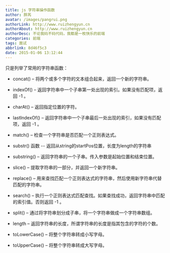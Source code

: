 ```yaml
---
title: js 字符串操作函数
author: 胖芮
avatar: /images/pangrui.png
authorLink: http://www.ruizhengyun.cn
authorAbout: http://www.ruizhengyun.cn
authorDesc: 不论我码不码代码，我都是一枚快乐的前端
categories: 前端
tags: 面试
abbrlink: 8d46f5c3
date: 2015-01-06 13:12:44
---
```

只是列举了常用的字符串函数：
* concat() – 将两个或多个字符的文本组合起来，返回一个新的字符串。

* indexOf() – 返回字符串中一个子串第一处出现的索引。如果没有匹配项，返回 -1 。
 
* charAt() – 返回指定位置的字符。
 
* lastIndexOf() – 返回字符串中一个子串最后一处出现的索引，如果没有匹配项，返回 -1 。
 
* match() – 检查一个字符串是否匹配一个正则表达式。
 
* substr() 函数 -- 返回从string的startPos位置，长度为length的字符串
 
* substring() – 返回字符串的一个子串。传入参数是起始位置和结束位置。
 
* slice() – 提取字符串的一部分，并返回一个新字符串。
 
* replace() – 用来查找匹配一个正则表达式的字符串，然后使用新字符串代替匹配的字符串。
 
* search() – 执行一个正则表达式匹配查找。如果查找成功，返回字符串中匹配的索引值。否则返回 -1 。
 
* split() – 通过将字符串划分成子串，将一个字符串做成一个字符串数组。
 
* length – 返回字符串的长度，所谓字符串的长度是指其包含的字符的个数。
 
* toLowerCase() – 将整个字符串转成小写字母。

* toUpperCase() – 将整个字符串转成大写字母。
